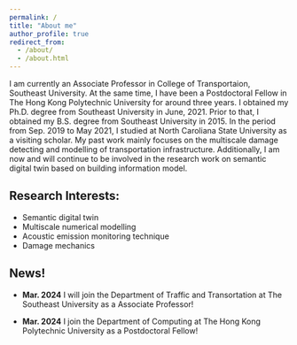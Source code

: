 ```yaml
---
permalink: /
title: "About me"
author_profile: true
redirect_from: 
  - /about/
  - /about.html
---
```


I am currently an Associate Professor in College of Transportaion, Southeast University. At the same time, I have been a Postdoctoral Fellow in The Hong Kong Polytechnic University for around three years. I obtained my Ph.D. degree from Southeast University in June, 2021. Prior to that, I obtained my B.S. degree from Southeast University in 2015. In the period from Sep. 2019 to May 2021, I studied at North Caroliana State University as a visiting scholar. My past work mainly focuses on the multiscale damage detecting and modelling of transportation infrastructure. Additionally, I am now and will continue to be involved in the research work on semantic digital twin based on building information model. 

Research Interests:
------
- Semantic digital twin      
- Multiscale numerical modelling 
- Acoustic emission monitoring technique  
- Damage mechanics      

News!
------
- **Mar. 2024** I will join the Department of Traffic and Transortation at The Southeast University as a Associate Professor!

- **Mar. 2024** I join the Department of Computing at The Hong Kong Polytechnic University as a Postdoctoral Fellow!
